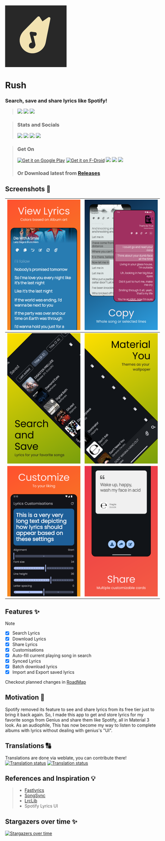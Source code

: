 [<img src="fastlane/metadata/android/en-US/images/icon200x200.png" alt="Rush" width="200"/>]()

# Rush
### Search, save and share lyrics like Spotify! 

> [<img src="https://ziadoua.github.io/m3-Markdown-Badges/badges/Android/android2.svg">]()
> [<img src="https://ziadoua.github.io/m3-Markdown-Badges/badges/AndroidStudio/androidstudio3.svg">]()
> [<img src="https://ziadoua.github.io/m3-Markdown-Badges/badges/Kotlin/kotlin1.svg">]()

> ### Stats and Socials
> [<img src="https://m3-markdown-badges.vercel.app/stars/1/3/shub39/Rush">]()
> [<img src="https://m3-markdown-badges.vercel.app/issues/1/2/shub39/Rush">]()
> [<img src="https://ziadoua.github.io/m3-Markdown-Badges/badges/Discord/discord2.svg">](https://discord.gg/https://discord.gg/nxA2hgtEKf)
> [<img src="https://ziadoua.github.io/m3-Markdown-Badges/badges/Twitter/twitter1.svg">](https://x.com/RushedLyrics)

> ### Get On
> [<img src="https://play.google.com/intl/en_us/badges/images/generic/en-play-badge.png" alt="Get it on Google Play" height="80">](https://play.google.com/store/apps/details?id=com.shub39.rush.play)
> [<img src="https://fdroid.gitlab.io/artwork/badge/get-it-on.png" alt="Get it on F-Droid" height="80">](https://f-droid.org/packages/com.shub39.rush/)
> [<img src="https://gitlab.com/IzzyOnDroid/repo/-/raw/master/assets/IzzyOnDroid.png" height="80">](https://apt.izzysoft.de/packages/com.shub39.rush/latest)
> [<img src="https://www.openapk.net/images/openapk-badge.png" height=80>](https://www.openapk.net/dharmik/com.shub39.rush/)
> [<img src="https://www.androidfreeware.net/images/androidfreeware-badge.png" height=80>](https://www.androidfreeware.net/download-rush-apk.html)
> ### Or Download latest from [Releases](https://github.com/shub39/Rush/releases)

## Screenshots 📱

| ![1](fastlane/metadata/android/en-US/images/phoneScreenshots/1.png) | ![2](fastlane/metadata/android/en-US/images/phoneScreenshots/2.png) |
|:-------------------------------------------------------------------:|:-------------------------------------------------------------------:|
| ![3](fastlane/metadata/android/en-US/images/phoneScreenshots/3.png) | ![4](fastlane/metadata/android/en-US/images/phoneScreenshots/4.png) |
| ![5](fastlane/metadata/android/en-US/images/phoneScreenshots/5.png) | ![6](fastlane/metadata/android/en-US/images/phoneScreenshots/6.png) | 

## Features ✨

> [!NOTE]
>- [x] Search Lyrics
>- [x] Download Lyrics
>- [x] Share Lyrics
>- [x] Customisations
>- [x] Auto-fill current playing song in search 
>- [x] Synced Lyrics
>- [x] Batch download lyrics
>- [x] Import and Export saved lyrics

Checkout planned changes in [RoadMap](https://github.com/shub39/Rush/discussions/113)

## Motivation 💭
Spotify removed its feature to see and share lyrics from its free tier just to bring it back again. 
So, I made this app to get and store lyrics for my favorite songs from Genius and share them like Spotify,
all in Material 3 look. As an audiophile, This has now become my way to listen to complete albums with lyrics without 
dealing with genius's "UI".

## Translations 🔠
Translations are done via weblate, you can contribute there!
[<img src="https://hosted.weblate.org/widget/rush/multi-auto.svg" alt="Translation status" />](https://hosted.weblate.org/engage/rush/)
[<img src="https://hosted.weblate.org/widget/rush/287x66-grey.png" alt="Translation status" />](https://hosted.weblate.org/engage/rush/)

## References and Inspiration 💡

>- [Fastlyrics](https://github.com/TecCheck/FastLyrics)
>- [SongSync](https://github.com/Lambada10/SongSync)
>- [LrcLib](https://lrclib.net/) 
>- Spotify Lyrics UI

## Stargazers over time ✨
[![Stargazers over time](https://starchart.cc/shub39/Rush.svg?background=%23282828&axis=%23f2dfd3&line=%23ffb780)](https://starchart.cc/shub39/Rush)